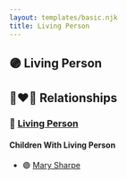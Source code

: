 ```yaml
---
layout: templates/basic.njk
title: Living Person
---
```

## 🟣 Living Person

## 👩‍❤️‍👨 Relationships

### 🔵 [Living Person](/people/4/46530053)

#### Children With Living Person
* 🟣 [Mary Sharpe](/people/1/10735316)